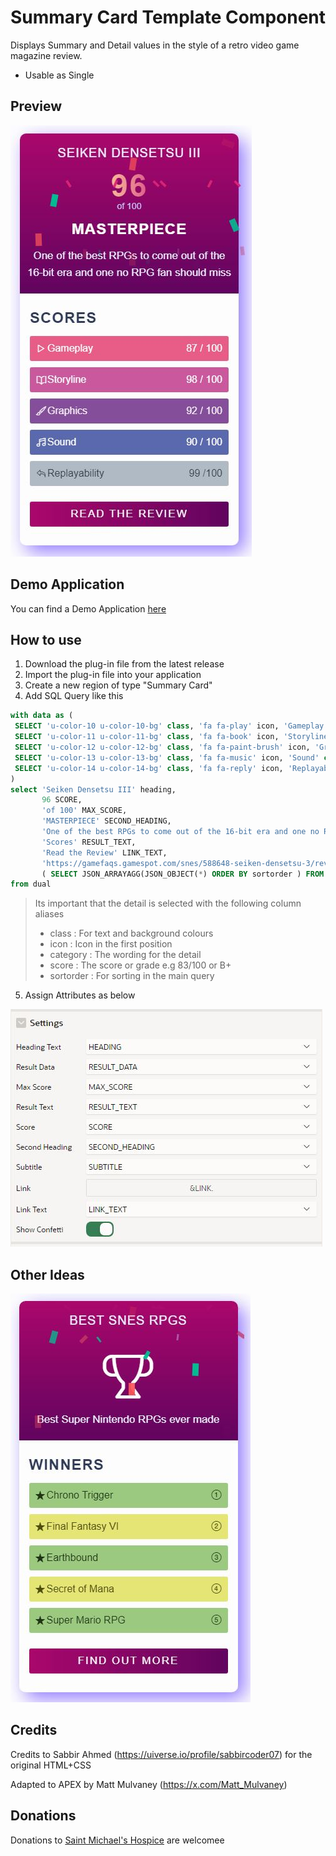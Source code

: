 # Summary Card Template Component

Displays Summary and Detail values in the style of a retro video game magazine review. 

- Usable as Single

## Preview
![Preview image](assets/preview.jpg)

## Demo Application
You can find a Demo Application [here](https://apex.oracle.com/pls/apex/r/luf/challenge)

## How to use
1. Download the plug-in file from the latest release
2. Import the plug-in file into your application
3. Create a new region of type "Summary Card"
4. Add SQL Query like this

```sql
with data as (
 SELECT 'u-color-10 u-color-10-bg' class, 'fa fa-play' icon, 'Gameplay' category, '87 / 100' score, 1 sortorder FROM DUAL UNION ALL
 SELECT 'u-color-11 u-color-11-bg' class, 'fa fa-book' icon, 'Storyline' category, '98 / 100' score, 2 sortorder FROM DUAL UNION ALL
 SELECT 'u-color-12 u-color-12-bg' class, 'fa fa-paint-brush' icon, 'Graphics' category, '92 / 100' score, 3 sortorder FROM DUAL UNION ALL
 SELECT 'u-color-13 u-color-13-bg' class, 'fa fa-music' icon, 'Sound' category, '90 / 100' score, 4 sortorder FROM DUAL UNION ALL
 SELECT 'u-color-14 u-color-14-bg' class, 'fa fa-reply' icon, 'Replayability' category, '99 /100'score, 5 sortorder FROM DUAL
)
select 'Seiken Densetsu III' heading,
       96 SCORE,
       'of 100' MAX_SCORE,
       'MASTERPIECE' SECOND_HEADING,
       'One of the best RPGs to come out of the 16-bit era and one no RPG fan should miss' SUBTITLE,
       'Scores' RESULT_TEXT,
       'Read the Review' LINK_TEXT,
       'https://gamefaqs.gamespot.com/snes/588648-seiken-densetsu-3/reviews/62340' LINK,
       ( SELECT JSON_ARRAYAGG(JSON_OBJECT(*) ORDER BY sortorder ) FROM DATA ) RESULT_DATA 
from dual
```

> Its important that the detail is selected with the following column aliases
>
> - class : For text and background colours
> - icon : Icon in the first position
> - category : The wording for the detail
> - score : The score or grade e.g 83/100 or B+
> - sortorder : For sorting in the main query

5. Assign Attributes as below

![Preview image](assets/region_settings.jpg)

## Other Ideas

![Preview image](assets/preview-alt.jpg)

## Credits

Credits to Sabbir Ahmed (https://uiverse.io/profile/sabbircoder07) for the original HTML+CSS

Adapted to APEX by Matt Mulvaney (https://x.com/Matt_Mulvaney)

## Donations

Donations to [Saint Michael's Hospice](https://www.justgiving.com/saintmichaelshospice) are welcomee
